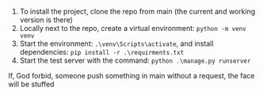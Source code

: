 1. To install the project, clone the repo from main (the current and working version is there)
2. Locally next to the repo, create a virtual environment: `python -m venv venv`
3. Start the environment: `.\venv\Scripts\activate`, and install dependencies: `pip install -r .\requirments.txt`
4. Start the test server with the command: `python .\manage.py runserver`

If, God forbid, someone push something in main without a request, the face will be stuffed
